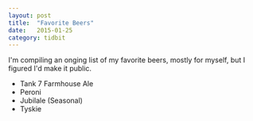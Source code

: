 ```yaml
---
layout: post
title:  "Favorite Beers"
date:   2015-01-25
category: tidbit
---
```


I'm compiling an onging list of my favorite beers, mostly for myself, but I figured I'd make it public.

* Tank 7 Farmhouse Ale
* Peroni
* Jubilale (Seasonal)
* Tyskie
